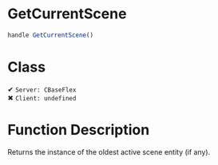# GetCurrentScene
```js	
handle GetCurrentScene()
```
# Class
✔ `Server: CBaseFlex`  
✖ `Client: undefined`  

# Function Description
Returns the instance of the oldest active scene entity (if any).
